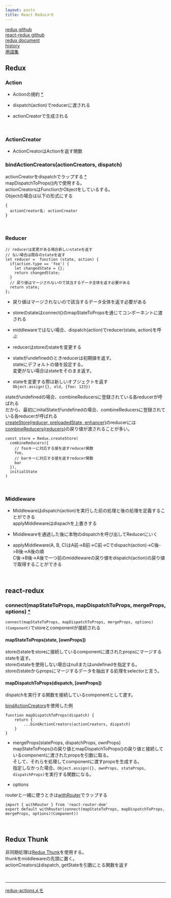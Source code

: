 ```yaml
---
layout: posts
title: React Reduxメモ
---
```

[redux github](https://github.com/reactjs/redux/)  
[react-redux github](https://github.com/reactjs/react-redux)  
[redux document](http://redux.js.org/)  
[history](https://github.com/reacttraining/history)  
[用語集](https://redux.js.org/glossary)

## Redux

### Action

* Actionの規約 [\*](https://github.com/acdlite/flux-standard-action)  

* dispatch(action)でreducerに渡される

* actionCreatorで生成される

<br>

### ActionCreator

* ActionCreatorはActionを返す関数  

### bindActionCreators(actionCreators, dispatch)

actionCreatorをdispatchでラップする [\*](https://redux.js.org/api/bindactioncreators)  
mapDispatchToProps()内で使用する。  
actionCreatorsはFunctionかObjectをしているする。  
Objectの場合は以下の形式にする  

```
{
  actionCreator名: actionCreator
}
```

<br>

### Reducer

```
// reducerは変更がある場合新しいstateを返す
// ない場合は既存のstateを返す
let reducer =  function (state, action) {
  if(action.type == 'foo') {
    let changedState = {};
    return changedState;
  }
  // 戻り値はマージされないので該当するデータ全体を返す必要がある
  return state;
};
```

* 戻り値はマージされないので該当するデータ全体を返す必要がある

* storeのstateはconnect()のmapStateToPropsを通じてコンポーネントに渡される

* middlewareではない場合、dispatch(action)でreducer(state, action)を呼ぶ

* reducerはstoreのstateを変更する

* stateがundefinedのときreducerは初期値を返す。  
stateにデフォルトの値を設定する。  
変更がない場合はstateをそのまま返す。  

* stateを変更する際は新しいオブジェクトを返す  
`Object.assign({}, old, {foo: 123})`  

stateがundefinedの場合、combineReducersに登録されている各reducerが呼ばれる  
だから、最初にinitalStateがundefinedの場合、combineReducersに登録されている各reducerが呼ばれる  
[createStore(reducer, preloadedState, enhancer)](https://redux.js.org/api/createstore)のreducerには[combineReducers(reducers)](http://redux.js.org/docs/api/combineReducers.html)の戻り値が渡されることが多い。  

```
const store = Redux.createStore(
  combineReducers({
    // fooキーに対応する値を返すreducer関数
    foo,
    // barキーに対応する値を返すreducer関数
    bar
  }),
  initialState
)
```

<br>

### Middleware

* Middlewareはdispatch(action)を実行した前の処理と後の処理を定義することができる  
applyMiddlewareはdispachを上書きする  

* Middlewareを通過した後に本物のdispatchを呼び出してReducerにいく  

* applyMiddleware(A, B, C)はA前->B前->C前->Cでdispach(action)->C後->B後->A後の順  
C後->B後->A後で一つ前のmiddlewareの戻り値をdispatch(action)の戻り値で取得することができる

<br>

## react-redux

### connect(mapStateToProps, mapDispatchToProps, mergeProps, options) [\*](https://github.com/reduxjs/react-redux/blob/master/docs/api.md#connectmapstatetoprops-mapdispatchtoprops-mergeprops-options)

`connect(mapStateToProps, mapDispatchToProps, mergeProps, options)(Component)`でstoreとcomponentが接続される

#### mapStateToProps(state, [ownProps])

storeのstateをstoreに接続しているcomponentに渡されたpropsにマージするstateを返す。  
storeのstateを使用しない場合はnullまたはundefinedを指定する。  
storeのstateからpropsにマージするデータを抽出する処理をselectorと言う。

#### mapDispatchToProps(dispatch, [ownProps])

dispatchを実行する関数を接続しているcomponentとして渡す。  

[bindActionCreators](https://redux.js.org/api/bindactioncreators)を使用した例   

```
function mapDispatchToProps(dispatch) {
    return {
        ...bindActionCreators(actionCreators, dispatch)
    }
}
```

* mergeProps(stateProps, dispatchProps, ownProps)  
mapStateToProps()の戻り値とmapDispatchToProps()の戻り値と接続しているcomponentに渡されたpropsを引数に取る。  
そして、それらを処理してcomponentに渡すpropsを生成する。  
指定しなかった場合、`Object.assign({}, ownProps, stateProps, dispatchProps)`を実行する関数になる。

* options

routerと一緒に使うときは[withRouter](https://reacttraining.com/react-router/web/api/withRouter)でラップする

```
import { withRouter } from 'react-router-dom'
export default withRouter(connect(mapStateToProps, mapDispatchToProps, mergeProps, options)(Component))
```

<br>

## Redux Thunk

非同期処理は[Redux Thunk](https://japanese-document.github.io/redux-thunk/)を使用する。  
thunkをmiddlewareの先頭に置く。  
actionCreatorsはdispatch, getStateを引数にとる関数を返す

<br>

<hr/>

[redux-actionsメモ](/2018/09/08/redux-actions.html)
